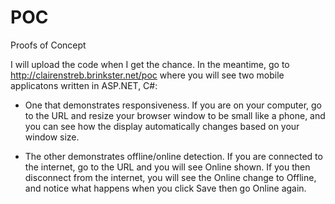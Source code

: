 # POC
Proofs of Concept

I will upload the code when I get the chance.  In the meantime, go to http://clairenstreb.brinkster.net/poc where you will see two mobile applicatons written in ASP.NET, C#:

- One that demonstrates responsiveness.  If you are on your computer, go to the URL and resize your browser window to be small like a phone, and you can see how the display automatically changes based on your window size.

- The other demonstrates offline/online detection.  If you are connected to the internet, go to the URL and you will see Online shown.  If you then disconnect from the internet, you will see the Online change to Offline, and notice what happens when you click Save then go Online again.
